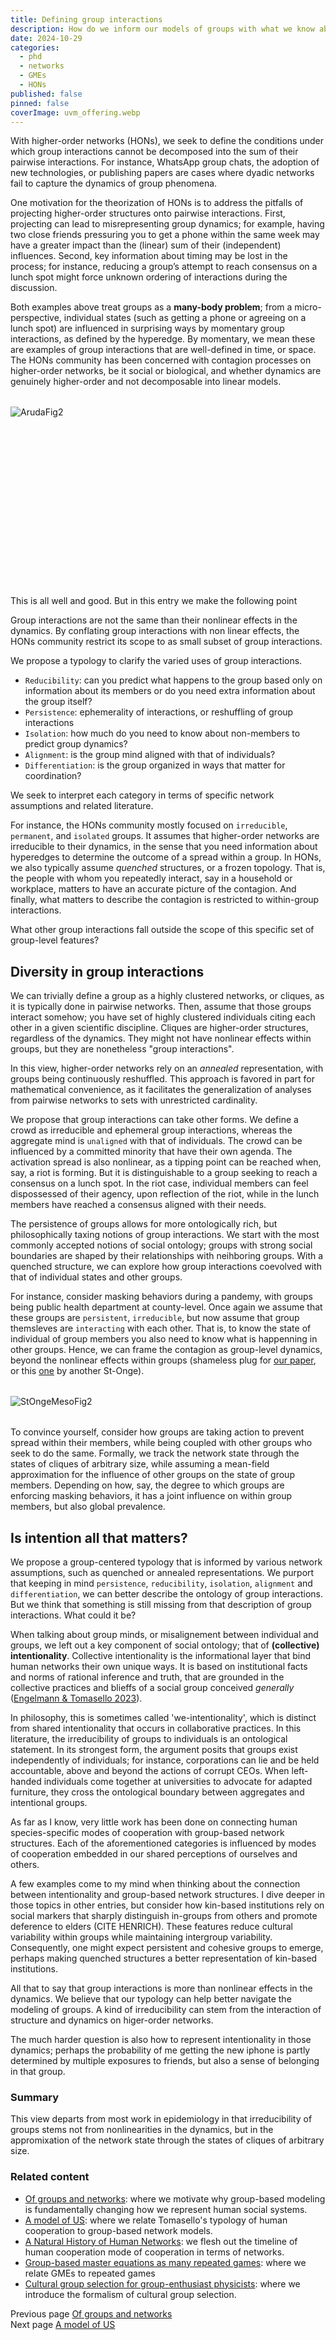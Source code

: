 ```yaml
---
title: Defining group interactions
description: How do we inform our models of groups with what we know about groups.
date: 2024-10-29
categories:
  - phd
  - networks
  - GMEs
  - HONs
published: false
pinned: false
coverImage: uvm_offering.webp
---
```


<script>
	import ArudaFig2 from '$lib/assets/ArudaFig2.webp';
	import StOngeMesoFig2 from '$lib/assets/StOngeMesoFig2.webp';
</script>


With higher-order networks (HONs), we seek to define the conditions under which group interactions cannot be decomposed into the sum of their pairwise interactions. For instance, WhatsApp group chats, the adoption of new technologies, or publishing papers are cases where dyadic networks fail to capture the dynamics of group phenomena. 

One motivation for the theorization of HONs is to address the pitfalls of projecting higher-order structures onto pairwise interactions. First, projecting can lead to misrepresenting group dynamics; for example, having two close friends pressuring you to get a phone within the same week may have a greater impact than the (linear) sum of their (independent) influences. Second, key information about timing may be lost in the process; for instance, reducing a group’s attempt to reach consensus on a lunch spot might force unknown ordering of interactions during the discussion.

Both examples above treat groups as a **many-body problem**; from a micro-perspective, individual states (such as getting a phone or agreeing on a lunch spot) are influenced in surprising ways by momentary group interactions, as defined by the hyperedge. By momentary, we mean these are examples of group interactions that are well-defined in time, or space. The HONs community has been concerned with contagion processes on higher-order networks, be it social or biological, and whether dynamics are genuinely higher-order and not decomposable into linear models. 

<div class="crop">
  <img alt="ArudaFig2" src={ArudaFig2} />
</div>


This is all well and good. But in this entry we make the following point

<div class="takeHome">Group interactions are not the same than their nonlinear effects in the dynamics. By conflating group interactions with non linear effects, the HONs community restrict its scope to as small subset of group interactions.</div>

We propose a typology to clarify the varied uses of group interactions. 

 - `Reducibility`: can you predict what happens to the group based only on information about its members or do you need extra information about the group itself?
 - `Persistence`: ephemerality of interactions, or reshuffling of group interactions
 - `Isolation`: how much do you need to know about non-members to predict group dynamics?
 - `Alignment`: is the group mind aligned with that of individuals?
 - `Differentiation`: is the group organized in ways that matter for coordination?

We seek to interpret each category in terms of specific network assumptions and related literature. 

For instance, the HONs community mostly focused on `irreducible`, `permanent`, and `isolated` groups. It assumes that higher-order networks are irreducible to their dynamics, in the sense that you need information about hyperedges to determine the outcome of a spread within a group. In HONs, we also typically assume _quenched_ structures, or a frozen topology. That is, the people with whom you repeatedly interact, say in a household or workplace, matters to have an accurate picture of the contagion. And finally, what matters to describe the contagion is restricted to within-group interactions. 

What other group interactions fall outside the scope of this specific set of group-level features? 

## Diversity in group interactions 

We can trivially define a group as a highly clustered networks, or cliques, as it is typically done in pairwise networks. Then, assume that those groups interact somehow; you have set of highly clustered individuals citing each other in a given scientific discipline. Cliques are higher-order structures, regardless of the dynamics. They might not have nonlinear effects within groups, but they are nonetheless "group interactions". 

In this view, higher-order networks rely on an _annealed_ representation, with groups being continuously reshuffled. This approach is favored in part for mathematical convenience, as it facilitates the generalization of analyses from pairwise networks to sets with unrestricted cardinality. 

We propose that group interactions can take other forms. We define a crowd as irreducible and ephemeral group interactions, whereas the aggregate mind is `unaligned` with that of individuals. The crowd can be influenced by a committed minority that have their own agenda. The activation spread is also nonlinear, as a tipping point can be reached when, say, a riot is forming. But it is distinguishable to a group seeking to reach a consensus on a lunch spot. In the riot case, individual members can feel dispossessed of their agency, upon reflection of the riot, while in the lunch members have reached a consensus aligned with their needs.

The persistence of groups allows for more ontologically rich, but philosophically taxing notions of group interactions. We start with the most commonly accepted notions of social ontology; groups with strong social boundaries are shaped by their relationships with neihboring groups. With a quenched structure, we can explore how group interactions coevolved with that of individual states and other groups. 

For instance, consider masking behaviors during a pandemy, with groups being public health department at county-level. Once again we assume that these groups are `persistent`, `irreducible`, but now assume that group themsleves are `interacting` with each other. That is, to know the state of individual of group members you also need to know what is happenning in other groups. Hence, we can frame the contagion as group-level dynamics, beyond the nonlinear effects within groups (shameless plug for [our paper](https://arxiv.org/abs/2310.03672), or this [one](https://corpus.ulaval.ca/server/api/core/bitstreams/98857642-c3b6-4e73-aed6-cc04a33c1eea/content) by another St-Onge). 


<img alt="StOngeMesoFig2" src={StOngeMesoFig2} class="image"/>

To convince yourself, consider how groups are taking action to prevent spread within their members, while being coupled with other groups who seek to do the same. Formally, we track the network state through the states of cliques of arbitrary size, while assuming a mean-field approximation for the influence of other groups on the state of group members. Depending on how, say, the degree to which groups are enforcing masking behaviors, it has a joint influence on within group members, but also global prevalence.


## Is intention all that matters?

We propose a group-centered typology that is informed by various network assumptions, such as quenched or annealed representations. We purport that keeping in mind `persistence`, `reducibility`, `isolation`, `alignment` and `differentiation`, we can better describe the ontology of group interactions. But we think that something is still missing from that description of group interactions. What could it be?

When talking about group minds, or misalignement between individual and groups, we left out a key component of social ontology; that of **(collective) intentionality**. Collective intentionality is the informational layer that bind human networks their own unique ways. It is based on institutional facts and norms of rational inference and truth, that are grounded in the collective practices and blieffs of a social group conceived _generally_ ([Engelmann & Tomasello 2023](https://www.taylorfrancis.com/chapters/edit/10.4324/9781315768571-41/middle-step-joint-intentionality-human-unique-form-second-personal-engagement-jan-engelmann-michael-tomasello)). 

In philosophy, this is sometimes called 'we-intentionality', which is distinct from shared intentionality that occurs in collaborative practices. In this literature, the irreducibility of groups to individuals is an ontological statement. In its strongest form, the argument posits that groups exist independently of individuals; for instance, corporations can lie and be held accountable, above and beyond the actions of corrupt CEOs. When left-handed individuals come together at universities to advocate for adapted furniture, they cross the ontological boundary between aggregates and intentional groups.

As far as I know, very little work has been done on connecting human species-specific modes of cooperation with group-based network structures. Each of the aforementioned categories is influenced by modes of cooperation embedded in our shared perceptions of ourselves and others. 

A few examples come to my mind when thinking about the connection between intentionality and group-based network structures. I dive deeper in those topics in other entries, but consider how kin-based institutions rely on social markers that sharply distinguish in-groups from others and promote deference to elders (CITE HENRICH). These features reduce cultural variability within groups while maintaining intergroup variability. Consequently, one might expect persistent and cohesive groups to emerge, perhaps making quenched structures a better representation of kin-based institutions.

All that to say that group interactions is more than nonlinear effects in the dynamics. We believe that our typology can help better navigate the modeling of groups. A kind of irreducibility can stem from the interaction of structure and dynamics on higer-order networks. 

The much harder question is also how to represent intentionality in those dynamics; perhaps the probability of me getting the new iphone is partly determined by multiple exposures to friends, but also a sense of belonging in that group. 


<!-- ### A tale of two species of chimps

<img alt="GunasekaramFig1" class="image" src={GunasekaramFig1} />
<img alt="HenrichFigP1" class="image" src={HenrichFigP1} />

It is accepted that sociotechnological innovations are influenced by group-structured populations. In the top figure, you can see the levels of interconnectivities between communities of chimps, argued to be influencing the innovation of complex tools and behaviors (here only non-tool behaviors are shown). -->

### Summary

This view departs from most work in epidemiology in that irreducibility of groups stems not from nonlinearities in the dynamics, but in the appromixation of the network state through the states of cliques of arbitrary size.


### Related content

- [Of groups and networks](https://jstonge.vercel.app/why-groups): where we motivate why group-based modeling is fundamentally changing how we represent human social systems.
- [A model of US](https://jstonge.vercel.app/we-networks): where we relate Tomasello's typology of human cooperation to group-based network models.
- [A Natural History of Human Networks](https://jstonge.vercel.app/natural-hist-networks): we flesh out the timeline of human cooperation mode of cooperation in terms of networks.
- [Group-based master equations as many repeated games](https://jstonge.vercel.app/gmes-heart-pgg): where we relate GMEs to repeated games
- [Cultural group selection for group-enthusiast physicists](https://jstonge.vercel.app/cgs): where we introduce the formalism of cultural group selection.


<div class="page-navigation">
  <div class="page-button previous">
    <span class="label">Previous page</span>
    <a href="./why-groups" class="link">Of groups and networks</a>
  </div>
  <div class="page-button next">
    <span class="label">Next page</span>
    <a href="./we-networks" class="link">A model of US</a>
  </div>
</div>

<style>
    .image {
    margin-top: 2rem;
    margin-bottom: 2rem;
    display: flex; 
    justify-content: center; 
    align-items: center;
  }

  
  .crop {
    margin-top: 2rem;
    margin-bottom: 2rem;
    width: 550px;
    height: 270px;
    overflow: hidden;
  }


</style>